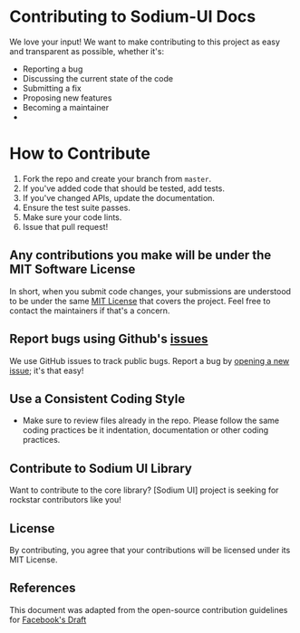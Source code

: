 # Contributing to Sodium-UI Docs
We love your input! We want to make contributing to this project as easy and transparent as possible, whether it's:

- Reporting a bug
- Discussing the current state of the code
- Submitting a fix
- Proposing new features
- Becoming a maintainer
- 
# How to Contribute
1. Fork the repo and create your branch from `master`.
2. If you've added code that should be tested, add tests.
3. If you've changed APIs, update the documentation.
4. Ensure the test suite passes.
5. Make sure your code lints.
6. Issue that pull request!

## Any contributions you make will be under the MIT Software License
In short, when you submit code changes, your submissions are understood to be under the same [MIT License](http://choosealicense.com/licenses/mit/) that covers the project. Feel free to contact the maintainers if that's a concern.

## Report bugs using Github's [issues](https://github.com/sohamsshah/sodium-ui-docs/issues)
We use GitHub issues to track public bugs. Report a bug by [opening a new issue](https://github.com/sohamsshah/sodium-ui-docs/issues); it's that easy!

## Use a Consistent Coding Style
- Make sure to review files already in the repo. Please follow the same coding practices be it indentation, documentation or other coding practices.

## Contribute to Sodium UI Library
Want to contribute to the core library? [Sodium UI] project is seeking for rockstar contributors like you!

## License
By contributing, you agree that your contributions will be licensed under its MIT License.

## References
This document was adapted from the open-source contribution guidelines for [Facebook's Draft](https://github.com/facebook/draft-js/blob/a9316a723f9e918afde44dea68b5f9f39b7d9b00/CONTRIBUTING.md)
